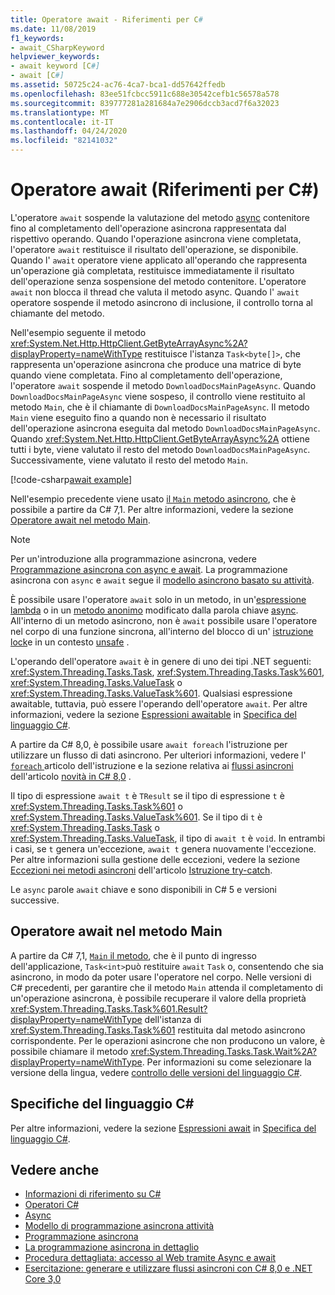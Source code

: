 ```yaml
---
title: Operatore await - Riferimenti per C#
ms.date: 11/08/2019
f1_keywords:
- await_CSharpKeyword
helpviewer_keywords:
- await keyword [C#]
- await [C#]
ms.assetid: 50725c24-ac76-4ca7-bca1-dd57642ffedb
ms.openlocfilehash: 83ee51fcbcc5911c688e30542cefb1c56578a578
ms.sourcegitcommit: 839777281a281684a7e2906dccb3acd7f6a32023
ms.translationtype: MT
ms.contentlocale: it-IT
ms.lasthandoff: 04/24/2020
ms.locfileid: "82141032"
---
```

# <a name="await-operator-c-reference"></a>Operatore await (Riferimenti per C#)

L'operatore `await` sospende la valutazione del metodo [async](../keywords/async.md) contenitore fino al completamento dell'operazione asincrona rappresentata dal rispettivo operando. Quando l'operazione asincrona viene completata, l'operatore `await` restituisce il risultato dell'operazione, se disponibile. Quando l' `await` operatore viene applicato all'operando che rappresenta un'operazione già completata, restituisce immediatamente il risultato dell'operazione senza sospensione del metodo contenitore. L'operatore `await` non blocca il thread che valuta il metodo async. Quando l' `await` operatore sospende il metodo asincrono di inclusione, il controllo torna al chiamante del metodo.

Nell'esempio seguente il metodo <xref:System.Net.Http.HttpClient.GetByteArrayAsync%2A?displayProperty=nameWithType> restituisce l'istanza `Task<byte[]>`, che rappresenta un'operazione asincrona che produce una matrice di byte quando viene completata. Fino al completamento dell'operazione, l'operatore `await` sospende il metodo `DownloadDocsMainPageAsync`. Quando `DownloadDocsMainPageAsync` viene sospeso, il controllo viene restituito al metodo `Main`, che è il chiamante di `DownloadDocsMainPageAsync`. Il metodo `Main` viene eseguito fino a quando non è necessario il risultato dell'operazione asincrona eseguita dal metodo `DownloadDocsMainPageAsync`. Quando <xref:System.Net.Http.HttpClient.GetByteArrayAsync%2A> ottiene tutti i byte, viene valutato il resto del metodo `DownloadDocsMainPageAsync`. Successivamente, viene valutato il resto del metodo `Main`.

[!code-csharp[await example](snippets/AwaitOperator.cs)]

Nell'esempio precedente viene usato [il `Main` metodo asincrono](../../programming-guide/main-and-command-args/index.md), che è possibile a partire da C# 7,1. Per altre informazioni, vedere la sezione [Operatore await nel metodo Main](#await-operator-in-the-main-method).

> [!NOTE]
> Per un'introduzione alla programmazione asincrona, vedere [Programmazione asincrona con async e await](../../programming-guide/concepts/async/index.md). La programmazione asincrona con `async` e `await` segue il [modello asincrono basato su attività](../../../standard/asynchronous-programming-patterns/task-based-asynchronous-pattern-tap.md).

È possibile usare l'operatore `await` solo in un metodo, in un'[espressione lambda](../../programming-guide/statements-expressions-operators/lambda-expressions.md) o in un [metodo anonimo](delegate-operator.md) modificato dalla parola chiave [async](../keywords/async.md). All'interno di un metodo asincrono, non è `await` possibile usare l'operatore nel corpo di una funzione sincrona, all'interno del blocco di un' [istruzione lock](../keywords/lock-statement.md)e in un contesto [unsafe](../keywords/unsafe.md) .

L'operando dell'operatore `await` è in genere di uno dei tipi .NET seguenti: <xref:System.Threading.Tasks.Task>, <xref:System.Threading.Tasks.Task%601>, <xref:System.Threading.Tasks.ValueTask> o <xref:System.Threading.Tasks.ValueTask%601>. Qualsiasi espressione awaitable, tuttavia, può essere l'operando dell'operatore `await`. Per altre informazioni, vedere la sezione [Espressioni awaitable](~/_csharplang/spec/expressions.md#awaitable-expressions) in [Specifica del linguaggio C#](~/_csharplang/spec/introduction.md).

A partire da C# 8,0, è possibile usare `await foreach` l'istruzione per utilizzare un flusso di dati asincrono. Per ulteriori informazioni, vedere l' [ `foreach` ](../keywords/foreach-in.md) articolo dell'istruzione e la sezione relativa ai [flussi asincroni](../../whats-new/csharp-8.md#asynchronous-streams) dell'articolo [novità in C# 8,0](../../whats-new/csharp-8.md) .

Il tipo di espressione `await t` è `TResult` se il tipo di espressione `t` è <xref:System.Threading.Tasks.Task%601> o <xref:System.Threading.Tasks.ValueTask%601>. Se il tipo di `t` è <xref:System.Threading.Tasks.Task> o <xref:System.Threading.Tasks.ValueTask>, il tipo di `await t` è `void`. In entrambi i casi, se `t` genera un'eccezione, `await t` genera nuovamente l'eccezione. Per altre informazioni sulla gestione delle eccezioni, vedere la sezione [Eccezioni nei metodi asincroni](../keywords/try-catch.md#exceptions-in-async-methods) dell'articolo [Istruzione try-catch](../keywords/try-catch.md).

Le `async` parole `await` chiave e sono disponibili in C# 5 e versioni successive.

## <a name="await-operator-in-the-main-method"></a>Operatore await nel metodo Main

A partire da C# 7,1, [ `Main` il metodo](../../programming-guide/main-and-command-args/index.md), che è il punto di ingresso dell'applicazione, `Task<int>`può restituire `await` `Task` o, consentendo che sia asincrono, in modo da poter usare l'operatore nel corpo. Nelle versioni di C# precedenti, per garantire che il metodo `Main` attenda il completamento di un'operazione asincrona, è possibile recuperare il valore della proprietà <xref:System.Threading.Tasks.Task%601.Result?displayProperty=nameWithType> dell'istanza di <xref:System.Threading.Tasks.Task%601> restituita dal metodo asincrono corrispondente. Per le operazioni asincrone che non producono un valore, è possibile chiamare il metodo <xref:System.Threading.Tasks.Task.Wait%2A?displayProperty=nameWithType>. Per informazioni su come selezionare la versione della lingua, vedere [controllo delle versioni del linguaggio C#](../configure-language-version.md).

## <a name="c-language-specification"></a>Specifiche del linguaggio C#

Per altre informazioni, vedere la sezione [Espressioni await](~/_csharplang/spec/expressions.md#await-expressions) in [Specifica del linguaggio C#](~/_csharplang/spec/introduction.md).

## <a name="see-also"></a>Vedere anche

- [Informazioni di riferimento su C#](../index.md)
- [Operatori C#](index.md)
- [Async](../keywords/async.md)
- [Modello di programmazione asincrona attività](../../programming-guide/concepts/async/task-asynchronous-programming-model.md)
- [Programmazione asincrona](../../async.md)
- [La programmazione asincrona in dettaglio](../../../standard/async-in-depth.md)
- [Procedura dettagliata: accesso al Web tramite Async e await](../../programming-guide/concepts/async/walkthrough-accessing-the-web-by-using-async-and-await.md)
- [Esercitazione: generare e utilizzare flussi asincroni con C# 8,0 e .NET Core 3,0](../../tutorials/generate-consume-asynchronous-stream.md)
